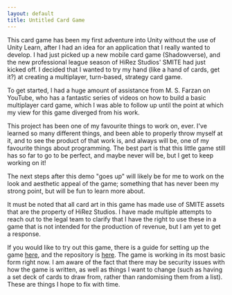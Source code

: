 ```yaml
---
layout: default
title: Untitled Card Game
---
```


This card game has been my first adventure into Unity without the use of Unity Learn, after I had an idea for an application that I really wanted to develop. I had just picked up a new mobile card game (Shadowverse), and the new professional league season of HiRez Studios' SMITE had just kicked off. I decided that I wanted to try my hand (like a hand of cards, get it?) at creating a multiplayer, turn-based, strategy card game.

To get started, I had a huge amount of assistance from M. S. Farzan on YouTube, who has a fantastic series of videos on how to build a basic multiplayer card game, which I was able to follow up until the point at which my view for this game diverged from his work.

This project has been one of my favourite things to work on, ever. I've learned so many different things, and been able to properly throw myself at it, and to see the product of that work is, and always will be, one of my favourite things about programming. The best part is that this little game still has so far to go to be perfect, and maybe never will be, but I get to keep working on it!

The next steps after this demo "goes up" will likely be for me to work on the look and aesthetic appeal of the game; something that has never been my strong point, but will be fun to learn more about.

It must be noted that all card art in this game has made use of SMITE assets that are the property of HiRez Studios. I have made multiple attempts to reach out to the legal team to clarify that I have the right to use these in a game that is not intended for the production of revenue, but I am yet to get a response.

If you would like to try out this game, there is a guide for setting up the game [here](./ucg_setup), and the repository is [here](https://github.com/JacquesBrangeon/JacquesBrangeon.github.io/tree/master/untitled_card_game). The game is working in its most basic form right now. I am aware of the fact that there may be security issues with how the game is written, as well as things I want to change (such as having a set deck of cards to draw from, rather than randomising them from a list). These are things I hope to fix with time.
